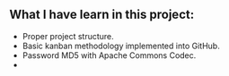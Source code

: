 

What I have learn in this project:
-
- Proper project structure.
- Basic kanban methodology implemented into GitHub.
- Password MD5 with Apache Commons Codec.
- 
